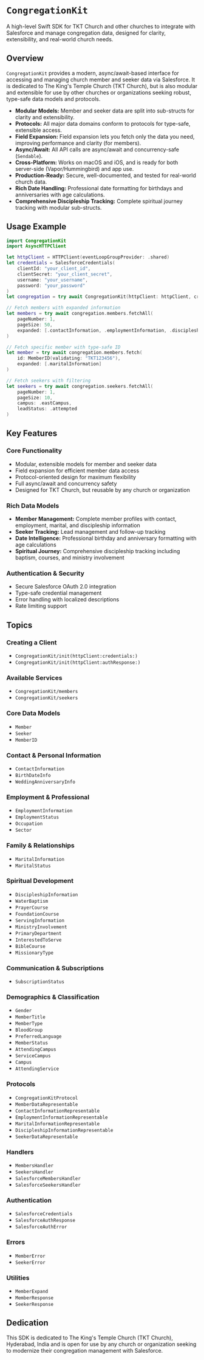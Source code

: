 # ``CongregationKit``

A high-level Swift SDK for TKT Church and other churches to integrate with Salesforce and manage congregation data, designed for clarity, extensibility, and real-world church needs.

## Overview

`CongregationKit` provides a modern, async/await-based interface for accessing and managing church member and seeker data via Salesforce. It is dedicated to The King's Temple Church (TKT Church), but is also modular and extensible for use by other churches or organizations seeking robust, type-safe data models and protocols.

- **Modular Models:** Member and seeker data are split into sub-structs for clarity and extensibility.
- **Protocols:** All major data domains conform to protocols for type-safe, extensible access.
- **Field Expansion:** Field expansion lets you fetch only the data you need, improving performance and clarity (for members).
- **Async/Await:** All API calls are async/await and concurrency-safe (`Sendable`).
- **Cross-Platform:** Works on macOS and iOS, and is ready for both server-side (Vapor/Hummingbird) and app use.
- **Production-Ready:** Secure, well-documented, and tested for real-world church data.
- **Rich Date Handling:** Professional date formatting for birthdays and anniversaries with age calculations.
- **Comprehensive Discipleship Tracking:** Complete spiritual journey tracking with modular sub-structs.

## Usage Example

```swift
import CongregationKit
import AsyncHTTPClient

let httpClient = HTTPClient(eventLoopGroupProvider: .shared)
let credentials = SalesforceCredentials(
    clientId: "your_client_id",
    clientSecret: "your_client_secret",
    username: "your_username",
    password: "your_password"
)
let congregation = try await CongregationKit(httpClient: httpClient, credentials: credentials)

// Fetch members with expanded information
let members = try await congregation.members.fetchAll(
    pageNumber: 1, 
    pageSize: 50, 
    expanded: [.contactInformation, .employmentInformation, .discipleshipInformation]
)

// Fetch specific member with type-safe ID
let member = try await congregation.members.fetch(
    id: MemberID(validating: "TKT123456"), 
    expanded: [.maritalInformation]
)

// Fetch seekers with filtering
let seekers = try await congregation.seekers.fetchAll(
    pageNumber: 1, 
    pageSize: 10, 
    campus: .eastCampus, 
    leadStatus: .attempted
)
```

## Key Features

### Core Functionality
- Modular, extensible models for member and seeker data
- Field expansion for efficient member data access
- Protocol-oriented design for maximum flexibility
- Full async/await and concurrency safety
- Designed for TKT Church, but reusable by any church or organization

### Rich Data Models
- **Member Management:** Complete member profiles with contact, employment, marital, and discipleship information
- **Seeker Tracking:** Lead management and follow-up tracking
- **Date Intelligence:** Professional birthday and anniversary formatting with age calculations
- **Spiritual Journey:** Comprehensive discipleship tracking including baptism, courses, and ministry involvement

### Authentication & Security
- Secure Salesforce OAuth 2.0 integration
- Type-safe credential management
- Error handling with localized descriptions
- Rate limiting support

## Topics

### Creating a Client
- ``CongregationKit/init(httpClient:credentials:)``
- ``CongregationKit/init(httpClient:authResponse:)``

### Available Services
- ``CongregationKit/members``
- ``CongregationKit/seekers``

### Core Data Models
- ``Member``
- ``Seeker``
- ``MemberID``

### Contact & Personal Information
- ``ContactInformation``
- ``BirthDateInfo``
- ``WeddingAnniversaryInfo``

### Employment & Professional
- ``EmploymentInformation``
- ``EmploymentStatus``
- ``Occupation``
- ``Sector``

### Family & Relationships
- ``MaritalInformation``
- ``MaritalStatus``

### Spiritual Development
- ``DiscipleshipInformation``
- ``WaterBaptism``
- ``PrayerCourse``
- ``FoundationCourse``
- ``ServingInformation``
- ``MinistryInvolvement``
- ``PrimaryDepartment``
- ``InterestedToServe``
- ``BibleCourse``
- ``MissionaryType``

### Communication & Subscriptions
- ``SubscriptionStatus``

### Demographics & Classification
- ``Gender``
- ``MemberTitle``
- ``MemberType``
- ``BloodGroup``
- ``PreferredLanguage``
- ``MemberStatus``
- ``AttendingCampus``
- ``ServiceCampus``
- ``Campus``
- ``AttendingService``

### Protocols
- ``CongregationKitProtocol``
- ``MemberDataRepresentable``
- ``ContactInformationRepresentable``
- ``EmploymentInformationRepresentable``
- ``MaritalInformationRepresentable``
- ``DiscipleshipInformationRepresentable``
- ``SeekerDataRepresentable``

### Handlers
- ``MembersHandler``
- ``SeekersHandler``
- ``SalesforceMembersHandler``
- ``SalesforceSeekersHandler``

### Authentication
- ``SalesforceCredentials``
- ``SalesforceAuthResponse``
- ``SalesforceAuthError``

### Errors
- ``MemberError``
- ``SeekerError``

### Utilities
- ``MemberExpand``
- ``MemberResponse``
- ``SeekerResponse``

## Dedication

This SDK is dedicated to The King's Temple Church (TKT Church), Hyderabad, India and is open for use by any church or organization seeking to modernize their congregation management with Salesforce.